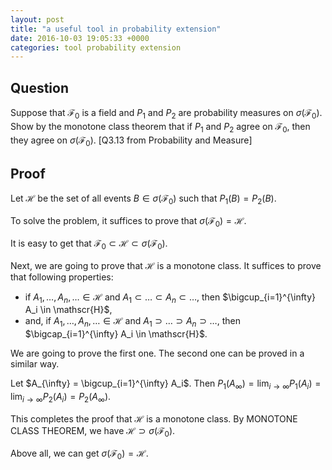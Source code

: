 ```yaml
---
layout: post
title: "a useful tool in probability extension"
date: 2016-10-03 19:05:33 +0000
categories: tool probability extension
---
```


## Question

Suppose that $\mathscr{F}_0$ is a field and $P_1$ and $P_2$ are probability measures on $\sigma(\mathscr{F}_0)$. Show by the monotone class theorem that if $P_1$ and $P_2$ agree on $\mathscr{F}_0$, then they agree on $\sigma(\mathscr{F}_0)$. [Q3.13 from Probability and Measure]

## Proof

Let $\mathscr{H}$ be the set of all events $B \in \sigma(\mathscr{F}_0)$ such that $P_1(B) = P_2(B)$. 

To solve the problem, it suffices to prove that $\sigma(\mathscr{F}_0) = \mathscr{H}$.

It is easy to get that $\mathscr{F_0} \subset \mathscr{H} \subset \sigma(\mathscr{F}_0)$.

Next, we are going to prove that $\mathscr{H}$ is a monotone class. It suffices to prove that following properties:

* if $A_1, \dots, A_n, \dots \in \mathscr{H}$ and $A_1  \subset \dots \subset A_n \subset \dots$, then 
$\bigcup_{i=1}^{\infty} A_i \in \mathscr{H}$,
* and, if $A_1, \dots, A_n, \dots \in \mathscr{H}$ and $A_1  \supset \dots \supset A_n \supset \dots$, then 
$\bigcap_{i=1}^{\infty} A_i \in \mathscr{H}$.

We are going to prove the first one. The second one can be proved in a similar way.

Let $A_{\infty} = \bigcup_{i=1}^{\infty} A_i$. Then $P_1 (A_{\infty}) = \lim_{i\rightarrow \infty} P_1(A_i) = \lim_{i\rightarrow \infty} P_2(A_i) = P_2(A_{\infty})$.


This completes the proof that $\mathscr{H}$ is a monotone class. By MONOTONE CLASS THEOREM, we have $\mathscr{H} \supset \sigma(\mathscr{F}_0)$. 

Above all, we can get $\sigma(\mathscr{F}_0) = \mathscr{H}$.